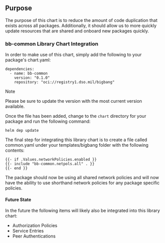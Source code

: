 ## Purpose

The purpose of this chart is to reduce the amount of code duplication that exists across all packages.  Additionally, it should allow us to more quickly update resources that are shared and onboard new packages quickly.

### bb-common Library Chart Integration

In order to make use of this chart, simply add the following to your package's chart.yaml:

```
dependencies:
  - name: bb-common
    version: "0.1.0"
    repository: "oci://registry1.dso.mil/bigbang"
```

> [!NOTE]
> Please be sure to update the version with the most current version available.

Once the file has been added, change to the `chart` directory for your package and run the following command:

`helm dep update`

The final step for integrating this library chart is to create a file called common.yaml under your templates/bigbang folder with the following contents:

```
{{- if .Values.networkPolicies.enabled }}
{{- include "bb-common.netpols.all" . }}
{{- end }}
```

The package should now be using all shared network policies and will now have the ability to use shorthand network policies for any package specific policies.

####  Future State

In the future the following items will likely also be integrated into this library chart:

- Authorization Policies
- Service Entries
- Peer Authentications